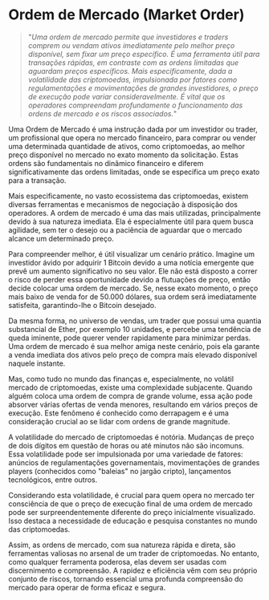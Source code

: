 # Ordem de Mercado (Market Order)

>"*Uma ordem de mercado permite que investidores e traders comprem ou vendam ativos imediatamente pelo melhor preço disponível, sem fixar um preço específico. É uma ferramenta útil para transações rápidas, em contraste com as ordens limitadas que aguardam preços específicos. Mais especificamente, dada a volatilidade das criptomoedas, impulsionada por fatores como regulamentações e movimentações de grandes investidores, o preço de execução pode variar consideravelmente. É vital que os operadores compreendam profundamente o funcionamento das ordens de mercado e os riscos associados.*"

Uma Ordem de Mercado é uma instrução dada por um investidor ou trader, um profissional que opera no mercado financeiro, para comprar ou vender uma determinada quantidade de ativos, como criptomoedas, ao melhor preço disponível no mercado no exato momento da solicitação. Estas ordens são fundamentais no dinâmico financeiro e diferem significativamente das ordens limitadas, onde se especifica um preço exato para a transação.

Mais especificamente, no vasto ecossistema das criptomoedas, existem diversas ferramentas e mecanismos de negociação à disposição dos operadores. A ordem de mercado é uma das mais utilizadas, principalmente devido à sua natureza imediata. Ela é especialmente útil para quem busca agilidade, sem ter o desejo ou a paciência de aguardar que o mercado alcance um determinado preço.

Para compreender melhor, é útil visualizar um cenário prático. Imagine um investidor ávido por adquirir 1 Bitcoin devido a uma notícia emergente que prevê um aumento significativo no seu valor. Ele não está disposto a correr o risco de perder essa oportunidade devido a flutuações de preço, então decide colocar uma ordem de mercado. Se, nesse exato momento, o preço mais baixo de venda for de 50.000 dólares, sua ordem será imediatamente satisfeita, garantindo-lhe o Bitcoin desejado.

Da mesma forma, no universo de vendas, um trader que possui uma quantia substancial de Ether, por exemplo 10 unidades, e percebe uma tendência de queda iminente, pode querer vender rapidamente para minimizar perdas. Uma ordem de mercado é sua melhor amiga neste cenário, pois ela garante a venda imediata dos ativos pelo preço de compra mais elevado disponível naquele instante.

Mas, como tudo no mundo das finanças e, especialmente, no volátil mercado de criptomoedas, existe uma complexidade subjacente. Quando alguém coloca uma ordem de compra de grande volume, essa ação pode absorver várias ofertas de venda menores, resultando em vários preços de execução. Este fenômeno é conhecido como derrapagem e é uma consideração crucial ao se lidar com ordens de grande magnitude.

A volatilidade do mercado de criptomoedas é notória. Mudanças de preço de dois dígitos em questão de horas ou até minutos não são incomuns. Essa volatilidade pode ser impulsionada por uma variedade de fatores: anúncios de regulamentações governamentais, movimentações de grandes players (conhecidos como "baleias" no jargão cripto), lançamentos tecnológicos, entre outros.

Considerando esta volatilidade, é crucial para quem opera no mercado ter consciência de que o preço de execução final de uma ordem de mercado pode ser surpreendentemente diferente do preço inicialmente visualizado. Isso destaca a necessidade de educação e pesquisa constantes no mundo das criptomoedas.

Assim, as ordens de mercado, com sua natureza rápida e direta, são ferramentas valiosas no arsenal de um trader de criptomoedas. No entanto, como qualquer ferramenta poderosa, elas devem ser usadas com discernimento e compreensão. A rapidez e eficiência vêm com seu próprio conjunto de riscos, tornando essencial uma profunda compreensão do mercado para operar de forma eficaz e segura.
